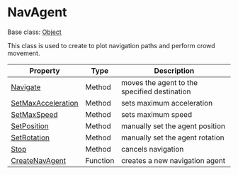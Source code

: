 # NavAgent

Base class: [Object](Object.md)

This class is used to create to plot navigation paths and perform crowd movement.

| Property | Type | Description |
| ----- | ----- | ----- |
| [Navigate](NavAgent_Navigate.md) | Method | moves the agent to the specified destination |
| [SetMaxAcceleration](NavAgent_SetMaxAcceleration.md) | Method | sets maximum acceleration |
| [SetMaxSpeed](NavAgent_SetMaxSpeed.md) | Method | sets maximum speed |
| [SetPosition](NavAgent_SetPosition.md) | Method | manually set the agent position |
| [SetRotation](NavAgent_SetRotation.md) | Method | manually set the agent rotation |
| [Stop](NavAgent_Stop.md) | Method | cancels navigation |
| [CreateNavAgent](CreateNavAgent.md) | Function | creates a new navigation agent |